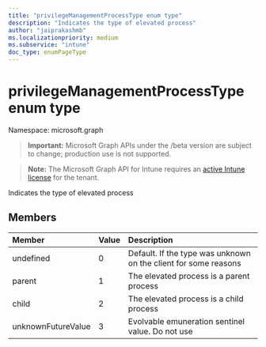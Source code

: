 ```yaml
---
title: "privilegeManagementProcessType enum type"
description: "Indicates the type of elevated process"
author: "jaiprakashmb"
ms.localizationpriority: medium
ms.subservice: "intune"
doc_type: enumPageType
---
```


# privilegeManagementProcessType enum type

Namespace: microsoft.graph
> **Important:** Microsoft Graph APIs under the /beta version are subject to change; production use is not supported.

> **Note:** The Microsoft Graph API for Intune requires an [active Intune license](https://go.microsoft.com/fwlink/?linkid=839381) for the tenant.


Indicates the type of elevated process

## Members
|Member|Value|Description|
|:---|:---|:---|
|undefined|0|Default. If the type was unknown on the client for some reasons|
|parent|1|The elevated process is a parent process|
|child|2|The elevated process is a child process|
|unknownFutureValue|3|Evolvable emuneration sentinel value. Do not use|
